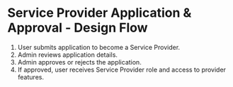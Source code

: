 # Service Provider Application & Approval - Design Flow

1. User submits application to become a Service Provider.
2. Admin reviews application details.
3. Admin approves or rejects the application.
4. If approved, user receives Service Provider role and access to provider features.
